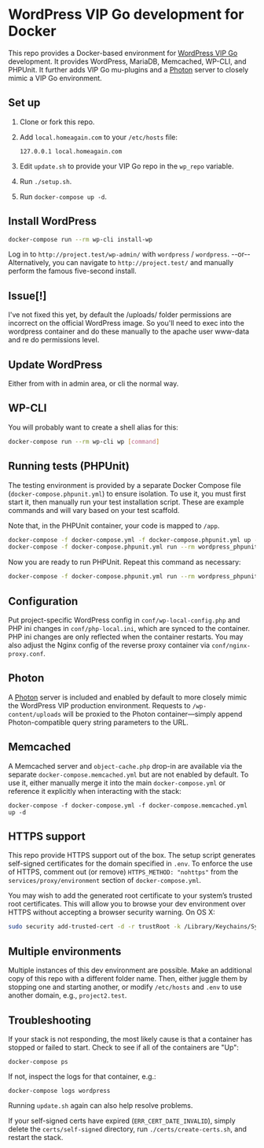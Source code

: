 # WordPress VIP Go development for Docker

This repo provides a Docker-based environment for [WordPress VIP Go][vip-go]
development. It provides WordPress, MariaDB, Memcached, WP-CLI, and PHPUnit. It
further adds VIP Go mu-plugins and a [Photon][photon] server to closely mimic a
VIP Go environment.

## Set up

1. Clone or fork this repo.

2. Add `local.homeagain.com` to your `/etc/hosts` file:

   ```
   127.0.0.1 local.homeagain.com
   ```

3. Edit `update.sh` to provide your VIP Go repo in the `wp_repo` variable.

4. Run `./setup.sh`.

5. Run `docker-compose up -d`.


## Install WordPress

```sh
docker-compose run --rm wp-cli install-wp
```
Log in to `http://project.test/wp-admin/` with `wordpress` / `wordpress`.
--or--
Alternatively, you can navigate to `http://project.test/` and manually perform
the famous five-second install.

## Issue[!]

I've not fixed this yet, by default the /uploads/ folder permissions are incorrect on the official WordPress image.
So you'll need to exec into the wordpress container and do these manually to the apache user www-data and re do permissions level.


## Update WordPress

Either from with in admin area, or cli the normal way.

## WP-CLI

You will probably want to create a shell alias for this:

```sh
docker-compose run --rm wp-cli wp [command]
```


## Running tests (PHPUnit)

The testing environment is provided by a separate Docker Compose file
(`docker-compose.phpunit.yml`) to ensure isolation. To use it, you must first
start it, then manually run your test installation script. These are example
commands and will vary based on your test scaffold.

Note that, in the PHPUnit container, your code is mapped to `/app`.

```sh
docker-compose -f docker-compose.yml -f docker-compose.phpunit.yml up -d
docker-compose -f docker-compose.phpunit.yml run --rm wordpress_phpunit /app/bin/install-wp-tests.sh
```

Now you are ready to run PHPUnit. Repeat this command as necessary:

```sh
docker-compose -f docker-compose.phpunit.yml run --rm wordpress_phpunit phpunit
```


## Configuration

Put project-specific WordPress config in `conf/wp-local-config.php` and PHP ini
changes in `conf/php-local.ini`, which are synced to the container. PHP ini
changes are only reflected when the container restarts. You may also adjust the
Nginx config of the reverse proxy container via `conf/nginx-proxy.conf`.


## Photon

A [Photon][photon] server is included and enabled by default to more closely
mimic the WordPress VIP production environment. Requests to `/wp-content/uploads`
will be proxied to the Photon container—simply append Photon-compatible query
string parameters to the URL.


## Memcached

A Memcached server and `object-cache.php` drop-in are available via the separate
`docker-compose.memcached.yml` but are not enabled by default. To use it, either
manually merge it into the main `docker-compose.yml` or reference it explicitly
when interacting with the stack:

```
docker-compose -f docker-compose.yml -f docker-compose.memcached.yml up -d
```


## HTTPS support

This repo provide HTTPS support out of the box. The setup script generates
self-signed certificates for the domain specified in `.env`. To enforce the use
of HTTPS, comment out (or remove) `HTTPS_METHOD: "nohttps"` from the
`services/proxy/environment` section of `docker-compose.yml`.

You may wish to add the generated root certificate to your system’s trusted root
certificates. This will allow you to browse your dev environment over HTTPS
without accepting a browser security warning. On OS X:

```sh
sudo security add-trusted-cert -d -r trustRoot -k /Library/Keychains/System.keychain certs/ca-root/ca.crt
```


## Multiple environments

Multiple instances of this dev environment are possible. Make an additional copy
of this repo with a different folder name. Then, either juggle them by stopping
one and starting another, or modify `/etc/hosts` and `.env` to use another
domain, e.g., `project2.test`.


## Troubleshooting

If your stack is not responding, the most likely cause is that a container has
stopped or failed to start. Check to see if all of the containers are "Up":

```
docker-compose ps
```

If not, inspect the logs for that container, e.g.:

```
docker-compose logs wordpress
```

Running `update.sh` again can also help resolve problems.

If your self-signed certs have expired (`ERR_CERT_DATE_INVALID`), simply delete
the `certs/self-signed` directory, run `./certs/create-certs.sh`, and restart
the stack.


[vip-go]: https://vip.wordpress.com/documentation/vip-go/
[photon]: https://jetpack.com/support/photon/
[image]: https://hub.docker.com/r/chriszarate/wordpress/

